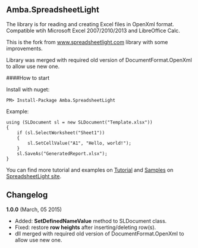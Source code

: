## Amba.SpreadsheetLight

The library is for reading and creating Excel files in OpenXml format.
Compatible wtih Microsoft Excel 2007/2010/2013 and LibreOffice Calc.

This is the fork from www.spreadsheetlight.com library with some improvements.

Library was merged with required old version of DocumentFormat.OpenXml to allow use new one.



####How to start
    
Install with nuget:

    PM> Install-Package Amba.SpreadsheetLight

Example:

    using (SLDocument sl = new SLDocument("Template.xlsx"))
    {
        if (sl.SelectWorksheet("Sheet1"))
        {
            sl.SetCellValue("A1", "Hello, world!");
        }
        sl.SaveAs("GeneratedReport.xlsx");
    }

You can find more tutorial and examples on [Tutorial](http://spreadsheetlight.com/tutorial/) and [Samples](http://spreadsheetlight.com/sample-code/) on [SpreadsheetLight site](www.spreadsheetlight.com).

## Changelog

**1.0.0** (March, 05 2015)

* Added: **SetDefinedNameValue<T>** method to SLDocument class.
* Fixed: restore **row heights** after inserting/deleting row(s).
* dll merged with required old version of DocumentFormat.OpenXml to allow use new one.



